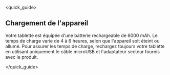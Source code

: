 <quick_guide> 

## Chargement de l'appareil

Votre tablette est équipée d'une batterie rechargeable de 6000 mAh. Le temps de charge varie de 4 à 6 heures, selon que l'appareil soit éteint ou allumé. Pour assurer les temps de charge, rechargez toujours votre tablette en utilisant uniquement le câble microUSB et l'adaptateur secteur fournis avec le produit.

</quick_guide>
